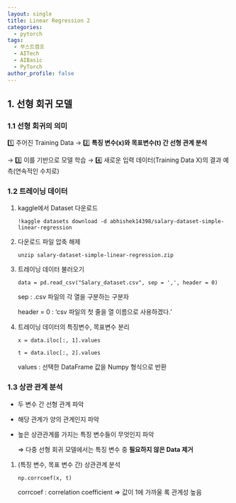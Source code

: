 ```yaml
---
layout: single
title: Linear Regression 2
categories:
  - pytorch
tags:
  - 부스트캠프
  - AITech
  - AIBasic
  - PyTorch
author_profile: false
---
```

## 1. 선형 회귀 모델

### 1.1 선형 회귀의 의미

1️⃣ 주어진 Training Data → 2️⃣ **특징 변수(x)와 목표변수(t) 간 선형 관계 분석** 

→ 3️⃣ 이를 기반으로 모델 학습 → 4️⃣ 새로운 입력 데이터(Training Data X)의 결과 예측(연속적인 수치로)

### 1.2 트레이닝 데이터

1. kaggle에서 Dataset 다운로드
    
    `!kaggle datasets download -d abhishek14398/salary-dataset-simple-linear-regression`
    
2. 다운로드 파일 압축 해제
    
    `unzip salary-dataset-simple-linear-regression.zip`
    
3. 트레이닝 데이터 불러오기
    
    `data = pd.read_csv("Salary_dataset.csv", sep = ',', header = 0)`
    
    sep : .csv 파일의 각 열을 구분하는 구분자
    
    header = 0 : ‘csv 파일의 첫 줄을 열 이름으로 사용하겠다.’
    
4. 트레이닝 데이터의 특징변수, 목표변수 분리
    
    `x = data.iloc[:, 1].values` 
    
    `t = data.iloc[:, 2].values`
    
    values : 선택한 DataFrame 값을 Numpy 형식으로 반환
    

### 1.3 상관 관계 분석

- 두 변수 간 선형 관계 파악
- 해당 관계가 양의 관계인지 파악
- 높은 상관관계를 가지는 특징 변수들이 무엇인지 파악
    
    ⇒ 다중 선형 회귀 모델에서는 특징 변수 중 **필요하지 않은 Data 제거**
    
1. (특징 변수, 목표 변수 간) 상관관계 분석
    
    `np.corrcoef(x, t)`
    
    corrcoef : correlation coefficient ⇒ 값이 1에 가까울 록 관계성 높음
